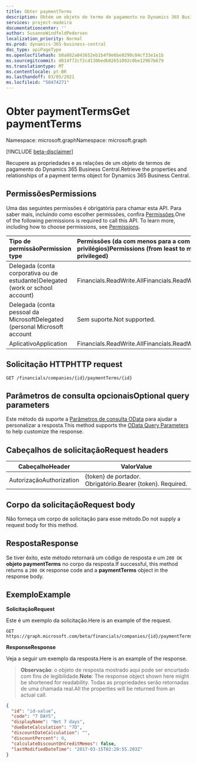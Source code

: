 ```yaml
---
title: Obter paymentTerms
description: Obtém um objeto de termo de pagamento no Dynamics 365 Business Central.
services: project-madeira
documentationcenter: ''
author: SusanneWindfeldPedersen
localization_priority: Normal
ms.prod: dynamics-365-business-central
doc_type: apiPageType
ms.openlocfilehash: b0a882a043652eb1b4f0e6be0290c04cf33e1e1b
ms.sourcegitcommit: d014f72cf2cd130bedb02651092c0be12967b679
ms.translationtype: MT
ms.contentlocale: pt-BR
ms.lasthandoff: 03/05/2021
ms.locfileid: "50474271"
---
```

# <a name="get-paymentterms"></a><span data-ttu-id="35bd6-103">Obter paymentTerms</span><span class="sxs-lookup"><span data-stu-id="35bd6-103">Get paymentTerms</span></span>

<span data-ttu-id="35bd6-104">Namespace: microsoft.graph</span><span class="sxs-lookup"><span data-stu-id="35bd6-104">Namespace: microsoft.graph</span></span>

[!INCLUDE [beta-disclaimer](../../includes/beta-disclaimer.md)]

<span data-ttu-id="35bd6-105">Recupere as propriedades e as relações de um objeto de termos de pagamento do Dynamics 365 Business Central.</span><span class="sxs-lookup"><span data-stu-id="35bd6-105">Retrieve the properties and relationships of a payment terms object for Dynamics 365 Business Central.</span></span>

## <a name="permissions"></a><span data-ttu-id="35bd6-106">Permissões</span><span class="sxs-lookup"><span data-stu-id="35bd6-106">Permissions</span></span>
<span data-ttu-id="35bd6-p101">Uma das seguintes permissões é obrigatória para chamar esta API. Para saber mais, incluindo como escolher permissões, confira [Permissões](/graph/permissions-reference).</span><span class="sxs-lookup"><span data-stu-id="35bd6-p101">One of the following permissions is required to call this API. To learn more, including how to choose permissions, see [Permissions](/graph/permissions-reference).</span></span>

|<span data-ttu-id="35bd6-109">Tipo de permissão</span><span class="sxs-lookup"><span data-stu-id="35bd6-109">Permission type</span></span> |<span data-ttu-id="35bd6-110">Permissões (da com menos para a com mais privilégios)</span><span class="sxs-lookup"><span data-stu-id="35bd6-110">Permissions (from least to most privileged)</span></span>|
|:---------------|:------------------------------------------|
|<span data-ttu-id="35bd6-111">Delegada (conta corporativa ou de estudante)</span><span class="sxs-lookup"><span data-stu-id="35bd6-111">Delegated (work or school account)</span></span>|<span data-ttu-id="35bd6-112">Financials.ReadWrite.All</span><span class="sxs-lookup"><span data-stu-id="35bd6-112">Financials.ReadWrite.All</span></span> |
|<span data-ttu-id="35bd6-113">Delegada (conta pessoal da Microsoft</span><span class="sxs-lookup"><span data-stu-id="35bd6-113">Delegated (personal Microsoft account</span></span>|<span data-ttu-id="35bd6-114">Sem suporte.</span><span class="sxs-lookup"><span data-stu-id="35bd6-114">Not supported.</span></span>|
|<span data-ttu-id="35bd6-115">Aplicativo</span><span class="sxs-lookup"><span data-stu-id="35bd6-115">Application</span></span>|<span data-ttu-id="35bd6-116">Financials.ReadWrite.All</span><span class="sxs-lookup"><span data-stu-id="35bd6-116">Financials.ReadWrite.All</span></span>|

## <a name="http-request"></a><span data-ttu-id="35bd6-117">Solicitação HTTP</span><span class="sxs-lookup"><span data-stu-id="35bd6-117">HTTP request</span></span>

```
GET /financials/companies/{id}/paymentTerms/{id}
```

## <a name="optional-query-parameters"></a><span data-ttu-id="35bd6-118">Parâmetros de consulta opcionais</span><span class="sxs-lookup"><span data-stu-id="35bd6-118">Optional query parameters</span></span>
<span data-ttu-id="35bd6-119">Este método dá suporte a [Parâmetros de consulta OData](/graph/query-parameters) para ajudar a personalizar a resposta.</span><span class="sxs-lookup"><span data-stu-id="35bd6-119">This method supports the [OData Query Parameters](/graph/query-parameters) to help customize the response.</span></span>

## <a name="request-headers"></a><span data-ttu-id="35bd6-120">Cabeçalhos de solicitação</span><span class="sxs-lookup"><span data-stu-id="35bd6-120">Request headers</span></span>
|<span data-ttu-id="35bd6-121">Cabeçalho</span><span class="sxs-lookup"><span data-stu-id="35bd6-121">Header</span></span>         |<span data-ttu-id="35bd6-122">Valor</span><span class="sxs-lookup"><span data-stu-id="35bd6-122">Value</span></span>                     |
|---------------|--------------------------|
|<span data-ttu-id="35bd6-123">Autorização</span><span class="sxs-lookup"><span data-stu-id="35bd6-123">Authorization</span></span>  |<span data-ttu-id="35bd6-p102">{token} de portador. Obrigatório.</span><span class="sxs-lookup"><span data-stu-id="35bd6-p102">Bearer {token}. Required.</span></span> |

## <a name="request-body"></a><span data-ttu-id="35bd6-126">Corpo da solicitação</span><span class="sxs-lookup"><span data-stu-id="35bd6-126">Request body</span></span>
<span data-ttu-id="35bd6-127">Não forneça um corpo de solicitação para esse método.</span><span class="sxs-lookup"><span data-stu-id="35bd6-127">Do not supply a request body for this method.</span></span>

## <a name="response"></a><span data-ttu-id="35bd6-128">Resposta</span><span class="sxs-lookup"><span data-stu-id="35bd6-128">Response</span></span>
<span data-ttu-id="35bd6-129">Se tiver êxito, este método retornará um código de resposta e um `200 OK` **objeto paymentTerms** no corpo da resposta.</span><span class="sxs-lookup"><span data-stu-id="35bd6-129">If successful, this method returns a `200 OK` response code and a **paymentTerms** object in the response body.</span></span>

## <a name="example"></a><span data-ttu-id="35bd6-130">Exemplo</span><span class="sxs-lookup"><span data-stu-id="35bd6-130">Example</span></span>

<span data-ttu-id="35bd6-131">**Solicitação**</span><span class="sxs-lookup"><span data-stu-id="35bd6-131">**Request**</span></span>

<span data-ttu-id="35bd6-132">Este é um exemplo da solicitação.</span><span class="sxs-lookup"><span data-stu-id="35bd6-132">Here is an example of the request.</span></span>
```http
GET https://graph.microsoft.com/beta/financials/companies/{id}/paymentTerms/{id}
```

<span data-ttu-id="35bd6-133">**Response**</span><span class="sxs-lookup"><span data-stu-id="35bd6-133">**Response**</span></span>

<span data-ttu-id="35bd6-134">Veja a seguir um exemplo da resposta.</span><span class="sxs-lookup"><span data-stu-id="35bd6-134">Here is an example of the response.</span></span> 

> <span data-ttu-id="35bd6-135">**Observação**: o objeto de resposta mostrado aqui pode ser encurtado com fins de legibilidade.</span><span class="sxs-lookup"><span data-stu-id="35bd6-135">**Note**: The response object shown here might be shortened for readability.</span></span> <span data-ttu-id="35bd6-136">Todas as propriedades serão retornadas de uma chamada real.</span><span class="sxs-lookup"><span data-stu-id="35bd6-136">All the properties will be returned from an actual call.</span></span>

```json
{
  "id": "id-value",
  "code": "7 DAYS",
  "displayName": "Net 7 days",
  "dueDateCalculation": "7D",
  "discountDateCalculation": "",
  "discountPercent": 0,
  "calculateDiscountOnCreditMemos": false,
  "lastModifiedDateTime": "2017-03-15T02:20:55.203Z"
}
```


